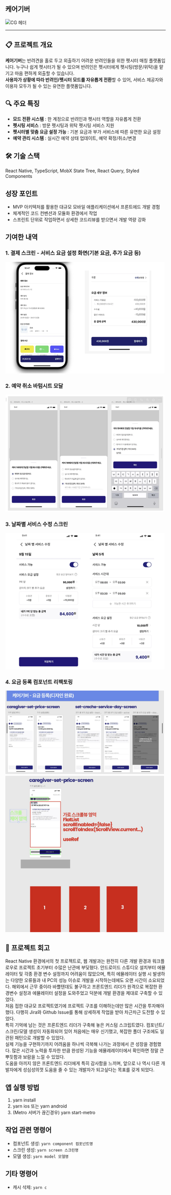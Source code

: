 ## 케어기버

![CG 헤더](https://cdn.myportfolio.com/dd18ab34-b0c4-483d-8da5-b3f0b4e33fa4/d4362c69-bc87-4a9e-9969-6ca662882061_rwc_16x0x1886x728x4096.png?h=90d6074126a6c3b537cae45b61fbf85a "CG 헤더")

---

## 📋 프로젝트 개요
**케어기버**는 반려견을 홀로 두고 외출하기 어려운 반려인들을 위한 펫시터 매칭 플랫폼입니다. 누구나 쉽게 펫시터가 될 수 있으며 반려인은 펫시터에게 펫시팅(방문/위탁)을 맡기고 마음 편하게 외출할 수 있습니다. <br>
**사용자가 상황에 따라 반려인/펫시터 모드를 자유롭게 전환**할 수 있어, 서비스 제공자와 이용자 모두가 될 수 있는 유연한 플랫폼입니다.

## 🔍 주요 특징
- **모드 전환 시스템** : 한 계정으로 반려인과 펫시터 역할을 자유롭게 전환
- **펫시팅 서비스** : 방문 펫시팅과 위탁 펫시팅 서비스 지원
- **펫시터별 맞춤 요금 설정 가능** : 기본 요금과 부가 서비스에 따른 유연한 요금 설정
- **예약 관리 시스템** : 실시간 예약 상태 업데이트, 예약 확정/취소/변경


## 🛠️ 기술 스택
React Native, TypeScript, MobX State Tree, React Query, Styled Components

## 성장 포인트
- MVP 아키텍처를 활용한 대규모 모바일 애플리케이션에서 프론트에드 개발 경험
- 체계적인 코드 컨벤션과 모듈화 환경에서 작업
- 스프린트 단위로 작업하면서 상세한 코드리뷰를 받으면서 개발 역량 강화

## 기여한 내역
### 1. 결제 스크린 - 서비스 요금 설정 화면(기본 요금, 추가 요금 등) <br>
<img src="assets/images/screenshot/payment.png" width="500" alt="결제스크린">

### 2. 예약 취소 바텀시트 모달 <br>
<img src="assets/images/screenshot/bottomsheet.png" width="500" alt="바텀시트">

### 3. 날짜별 서비스 수정 스크린 <br>
<img src="assets/images/screenshot/service.png" width="500" alt="서비스">

### 4. 요금 등록 컴포넌트 리팩토링 <br>
<img src="assets/images/screenshot/refactoring.png" width="500" alt="리팩토링">


## 📝 프로젝트 회고
React Native 환경에서의 첫 프로젝트로, 웹 개발과는 완전히 다른 개발 환경과 워크플로우로 프로젝트 초기부터 수많은 난관에 부딪혔다. 안드로이드 스튜디오 설치부터 에뮬레이터 및 각종 환경 변수 설정까지 어려움이 많았으며, 특히 에뮬레이터 실행 시 발생하는 다양한 오류들과 내 PC의 성능 이슈로 개발을 시작하는데에도 오랜 시간이 소요되었다. 해외에서 근무 중이라 바쁠텐데도 불구하고 프론트엔드 리더가 원격으로 복잡한 환경변수 설정과 에뮬레이터 설정을 도와주었고 덕분에 개발 환경을 제대로 구축할 수 있었다. <br>
처음 접한 대규모 프로젝트였기에 프로젝트 구조를 이해하는데만 많은 시간을 투자해야 했다. 다행히 Jira와 Github Issue를 통해 상세하게 작업을 받아 차근차근 도전할 수 있었다. <br>
특히 기억에 남는 것은 프론트엔드 리더가 구축해 놓은 커스텀 스크립트였다. 컴포넌트/스크린/모델 생성이 자동화되어 있어 처음에는 매우 신기했고, 복잡한 폴더 구조에도 일관된 패턴으로 개발할 수 있었다. <br>
실제 기능을 구현하기까지 어려움을 하나씩 극복해 나가는 과정에서 큰 성장을 경험했다. 많은 시간과 노력을 투자한 만큼 완성된 기능을 에뮬레레이터에서 확인하면 정말 큰 뿌듯함과 보람을 느낄 수 있었다. <br>
도움을 아끼지 않은 프론트엔드 리더에게 특히 감사함을 느끼며, 앞으로 나 역시 다른 개발자에게 성심성의껏 도움을 줄 수 있는 개발자가 되고싶다는 목표를 갖게 되었다. 


## 앱 실행 방법
1. yarn install
2. yarn ios 또는 yarn android
3. (Metro 서버가 끊긴경우) yarn start-metro


## 작업 관련 명령어

- 컴포넌트 생성: `yarn component 컴포넌트명`
- 스크린 생성: `yarn screen 스크린명`
- 모델 생성: `yarn model 모델명`

## 기타 명령어

- 캐시 삭제: `yarn c `
